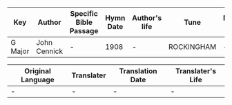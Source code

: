 Key | Author   | Specific Bible Passage     |Hymn Date |Author's life |Tune |Metrical Pattern   |Composer/Source
-- | --------- | ---------------------------|----------|--------------|-----|-------------------|-------------  
G Major |John Cennick |- |1908 |- |ROCKINGHAM |- |Lowell Mason

Original Language | Translater | Translation Date   | Translater's Life  
----------------- | --------- | --------------------|-------------     
\- |- |- |-
